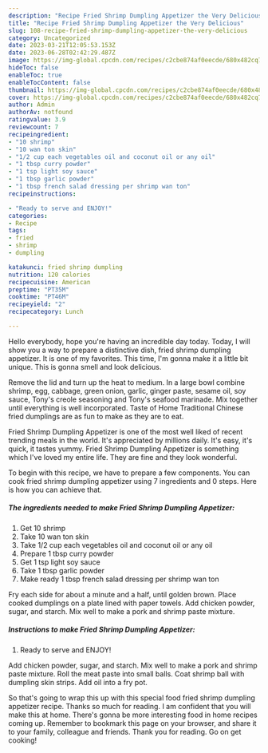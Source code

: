 ```yaml
---
description: "Recipe Fried Shrimp Dumpling Appetizer the Very Delicious"
title: "Recipe Fried Shrimp Dumpling Appetizer the Very Delicious"
slug: 108-recipe-fried-shrimp-dumpling-appetizer-the-very-delicious
category: Uncategorized
date: 2023-03-21T12:05:53.153Z
date: 2023-06-28T02:42:29.487Z
image: https://img-global.cpcdn.com/recipes/c2cbe874af0eecde/680x482cq70/fried-shrimp-dumpling-appetizer-recipe-main-photo.jpg
hideToc: false
enableToc: true
enableTocContent: false
thumbnail: https://img-global.cpcdn.com/recipes/c2cbe874af0eecde/680x482cq70/fried-shrimp-dumpling-appetizer-recipe-main-photo.jpg
cover: https://img-global.cpcdn.com/recipes/c2cbe874af0eecde/680x482cq70/fried-shrimp-dumpling-appetizer-recipe-main-photo.jpg
author: Admin
authorAv: notfound
ratingvalue: 3.9
reviewcount: 7
recipeingredient:
- "10 shrimp"
- "10 wan ton skin"
- "1/2 cup each vegetables oil and coconut oil or any oil"
- "1 tbsp curry powder"
- "1 tsp light soy sauce"
- "1 tbsp garlic powder"
- "1 tbsp french salad dressing per shrimp wan ton"
recipeinstructions:

- "Ready to serve and ENJOY!"
categories:
- Recipe
tags:
- fried
- shrimp
- dumpling

katakunci: fried shrimp dumpling 
nutrition: 120 calories
recipecuisine: American
preptime: "PT35M"
cooktime: "PT46M"
recipeyield: "2"
recipecategory: Lunch

---
```



Hello everybody, hope you're having an incredible day today. Today, I will show you a way to prepare a distinctive dish, fried shrimp dumpling appetizer. It is one of my favorites. This time, I'm gonna make it a little bit unique. This is gonna smell and look delicious.

Remove the lid and turn up the heat to medium. In a large bowl combine shrimp, egg, cabbage, green onion, garlic, ginger paste, sesame oil, soy sauce, Tony&#39;s creole seasoning and Tony&#39;s seafood marinade. Mix together until everything is well incorporated. Taste of Home Traditional Chinese fried dumplings are as fun to make as they are to eat.

Fried Shrimp Dumpling Appetizer is one of the most well liked of recent trending meals in the world. It's appreciated by millions daily. It's easy, it's quick, it tastes yummy. Fried Shrimp Dumpling Appetizer is something which I've loved my entire life. They are fine and they look wonderful.


To begin with this recipe, we have to prepare a few components. You can cook fried shrimp dumpling appetizer using 7 ingredients and 0 steps. Here is how you can achieve that.

<!--inarticleads1-->

##### The ingredients needed to make Fried Shrimp Dumpling Appetizer:

1. Get 10 shrimp
1. Take 10 wan ton skin
1. Take 1/2 cup each vegetables oil and coconut oil or any oil
1. Prepare 1 tbsp curry powder
1. Get 1 tsp light soy sauce
1. Take 1 tbsp garlic powder
1. Make ready 1 tbsp french salad dressing per shrimp wan ton


Fry each side for about a minute and a half, until golden brown. Place cooked dumplings on a plate lined with paper towels. Add chicken powder, sugar, and starch. Mix well to make a pork and shrimp paste mixture. 

<!--inarticleads2-->

##### Instructions to make Fried Shrimp Dumpling Appetizer:


1. Ready to serve and ENJOY!

Add chicken powder, sugar, and starch. Mix well to make a pork and shrimp paste mixture. Roll the meat paste into small balls. Coat shrimp ball with dumpling skin strips. Add oil into a fry pot. 

So that's going to wrap this up with this special food fried shrimp dumpling appetizer recipe. Thanks so much for reading. I am confident that you will make this at home. There's gonna be more interesting food in home recipes coming up. Remember to bookmark this page on your browser, and share it to your family, colleague and friends. Thank you for reading. Go on get cooking!
